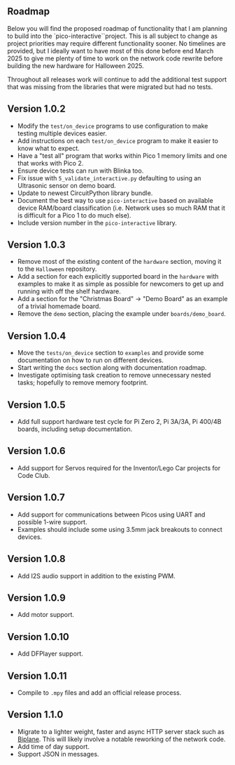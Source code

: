 ## Roadmap

Below you will find the proposed roadmap of functionality that I am planning to build into
the `pico-interactive``project. This is all subject to change as project priorities may
require different functionality sooner. No timelines are provided, but I ideally want to have
most of this done before end March 2025 to give me plenty of time to work on the network
code rewrite before building the new hardware for Halloween 2025.

Throughout all releases work will continue to add the additional test support that was missing
from the libraries that were migrated but had no tests.

## Version 1.0.2

* Modify the `test/on_device` programs to use configuration to make testing multiple devices easier.
* Add instructions on each `test/on_device` program to make it easier to know what to expect.
* Have a "test all" program that works within Pico 1 memory limits and one that works with Pico 2.
* Ensure device tests can run with Blinka too.
* Fix issue with `5_validate_interactive.py` defaulting to using an Ultrasonic sensor on demo board.
* Update to newest CircuitPython library bundle.
* Document the best way to use `pico-interactive` based on available device RAM/board classification
  (i.e. Network uses so much RAM that it is difficult for a Pico 1 to do much else).
* Include version number in the `pico-interactive` library.

## Version 1.0.3

* Remove most of the existing content of the `hardware` section, moving it to the `Halloween` repository.
* Add a section for each explicitly supported board in the `hardware` with examples to make it as
  simple as possible for newcomers to get up and running with off the shelf hardware.
* Add a section for the "Christmas Board" -> "Demo Board" as an example of a trivial homemade board.
* Remove the `demo` section, placing the example under `boards/demo_board`.

## Version 1.0.4

* Move the `tests/on_device` section to `examples` and provide some documentation on how to run on different devices.
* Start writing the `docs` section along with documentation roadmap.
* Investigate optimising task creation to remove unnecessary nested tasks; hopefully to remove memory footprint.

## Version 1.0.5

* Add full support hardware test cycle for Pi Zero 2, Pi 3A/3A, Pi 400/4B boards, including setup documentation.

## Version 1.0.6

* Add support for Servos required for the Inventor/Lego Car projects for Code Club.

## Version 1.0.7

* Add support for communications between Picos using UART and possible 1-wire support.
* Examples should include some using 3.5mm jack breakouts to connect devices.

## Version 1.0.8

* Add I2S audio support in addition to the existing PWM.

## Version 1.0.9

* Add motor support.

## Version 1.0.10

* Add DFPlayer support.

## Version 1.0.11

* Compile to `.mpy` files and add an official release process.

## Version 1.1.0

* Migrate to a lighter weight, faster and async HTTP server stack such as [Biplane](https://github.com/Uberi/biplane).
  This will likely involve a notable reworking of the network code.
* Add time of day support.
* Support JSON in messages.